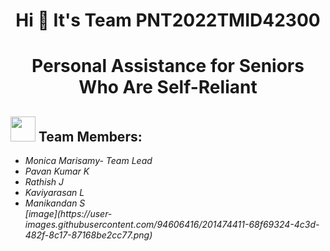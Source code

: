 <h1 align="center">Hi 👋  It's Team  PNT2022TMID42300</h1>


<h1 align="center">Personal Assistance for Seniors Who Are Self-Reliant</h1>

<h2><img src="https://raw.githubusercontent.com/Tarikul-Islam-Anik/Animated-Fluent-Emojis/master/Emojis/People%20with%20professions/Man%20Technologist%20Light%20Skin%20Tone.png" width="40px"> Team Members: </h2> 
<ul><i>
  <li> Monica Marisamy- Team Lead </li>
  <li> Pavan Kumar K </li>
  <li> Rathish J </li>
  <li> Kaviyarasan L </li>
  <li> Manikandan S </li>
</u1>[image](https://user-images.githubusercontent.com/94606416/201474411-68f69324-4c3d-482f-8c17-87168be2cc77.png)
